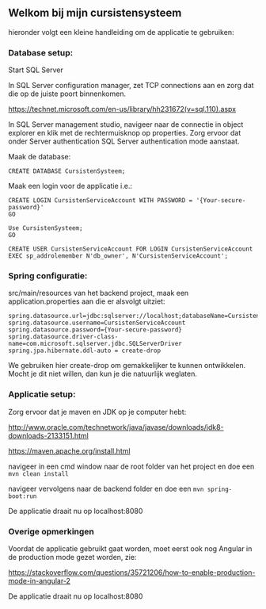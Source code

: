 ## Welkom bij mijn cursistensysteem
hieronder volgt een kleine handleiding om de applicatie te gebruiken:

### Database setup:
Start SQL Server

In SQL Server configuration manager, zet TCP connections aan en zorg dat die op de juiste poort binnenkomen.

https://technet.microsoft.com/en-us/library/hh231672(v=sql.110).aspx

In SQL Server management studio, navigeer naar de connectie in object explorer en klik met de rechtermuisknop op properties.
Zorg ervoor dat onder Server authentication SQL Server authentication mode aanstaat.

Maak de database:
```
CREATE DATABASE CursistenSysteem;
```
Maak een login voor de applicatie i.e.:
```
CREATE LOGIN CursistenServiceAccount WITH PASSWORD = '{Your-secure-password}'
GO

Use CursistenSysteem;
GO

CREATE USER CursistenServiceAccount FOR LOGIN CursistenServiceAccount
EXEC sp_addrolemember N'db_owner', N'CursistenServiceAccount';
```
### Spring configuratie:
src/main/resources van het backend project, maak een application.properties aan die er alsvolgt uitziet:

```
spring.datasource.url=jdbc:sqlserver://localhost;databaseName=CursistenSysteem
spring.datasource.username=CursistenServiceAccount
spring.datasource.password={Your-secure-password}
spring.datasource.driver-class-name=com.microsoft.sqlserver.jdbc.SQLServerDriver
spring.jpa.hibernate.ddl-auto = create-drop
```

We gebruiken hier create-drop om gemakkelijker te kunnen ontwikkelen.
Mocht je dit niet willen, dan kun je die natuurlijk weglaten.

### Applicatie setup:
Zorg ervoor dat je maven en JDK op je computer hebt:

http://www.oracle.com/technetwork/java/javase/downloads/jdk8-downloads-2133151.html

https://maven.apache.org/install.html

navigeer in een cmd window naar de root folder van het project en doe een `mvn clean install`

navigeer vervolgens naar de backend folder en doe een `mvn spring-boot:run`

De applicatie draait nu op localhost:8080

### Overige opmerkingen
Voordat de applicatie gebruikt gaat worden, moet eerst ook nog Angular in de production mode gezet worden, zie:

https://stackoverflow.com/questions/35721206/how-to-enable-production-mode-in-angular-2

De applicatie draait nu op localhost:8080